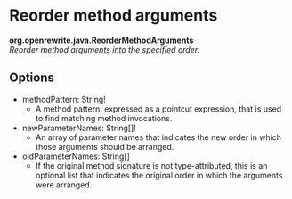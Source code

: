 # Reorder method arguments

**org.openrewrite.java.ReorderMethodArguments**  
_Reorder method arguments into the specified order._

## Options

* methodPattern: String!
  * A method pattern, expressed as a pointcut expression, that is used to find matching method invocations.
* newParameterNames: String\[\]!
  * An array of parameter names that indicates the new order in which those arguments should be arranged.
* oldParameterNames: String\[\]
  * If the original method signature is not type-attributed, this is an optional list that indicates the original order in which the arguments were arranged.

